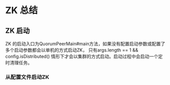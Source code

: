 # ZK 总结

## ZK 启动

ZK 的启动入口为QuorumPeerMain#main方法，如果没有配置启动参数或配置了多个启动参数都会以单机的方式启动ZK，
只有args.length == 1 && config.isDistributed() 情形下才会以集群的方式启动。启动过程中会启动一个定时清理任务。

### 从配置文件启动ZK


